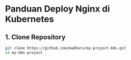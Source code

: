 # Panduan Deploy Nginx di Kubernetes

## 1. Clone Repository
```bash
git clone https://github.com/madhars/my-project-k8s.git
cd my-k8s-project
